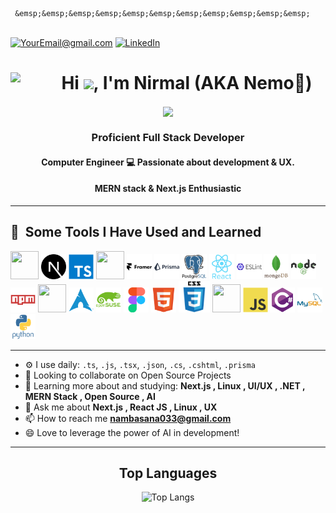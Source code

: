      &emsp;&emsp;&emsp;&emsp;&emsp;&emsp;&emsp;&emsp;&emsp;&emsp;&emsp;
&emsp;&emsp;&emsp;&emsp;&emsp;&emsp;&emsp;&emsp;&emsp;&emsp;&emsp;
&emsp;&emsp;&emsp;&emsp;&emsp;&emsp;&emsp;&emsp;&emsp;&emsp;&emsp;
&emsp;&emsp;&emsp;&emsp;&emsp;&emsp;&emsp;&emsp;&emsp;
<a href="mailto:nambasana033@gmail.com">![YourEmail@gmail.com](https://img.shields.io/badge/Gmail-D14836?style=for-the-badge&logo=gmail&logoColor=white)</a>
[![LinkedIn](https://img.shields.io/badge/LinkedIn-0077B5?style=for-the-badge&logo=linkedin&logoColor=white)](https://www.linkedin.com/in/nirmal-ambasana-753a82220/)
<!--
https://github.com/7oSkaaa/7oSkaaa/blob/main/Images/about_me.gif
-->

<h1 align="center"> <img align="left" src = "https://github.com/7oSkaaa/7oSkaaa/blob/main/Images/Programming_Languages.gif?raw=true" width = 60px>Hi <img src="https://media.giphy.com/media/hvRJCLFzcasrR4ia7z/giphy.gif" width="30">, I'm Nirmal (AKA Nemo🐠) </h1>

<div align="center">
<picture> <img align="center" src="https://github.com/7oSkaaa/7oSkaaa/blob/main/Images/Right_Side.gif?raw=true" width = 350px></picture>
</div>
<h3 align="center">Proficient Full Stack Developer</h3>
<h4 align="center">Computer Engineer 💻 Passionate about development & UX.</h4>
<h4 align="center">MERN stack & Next.js Enthusiastic</h4>

---

<h2> 🚀 &nbsp;Some Tools I Have Used and Learned</h2>
<p align="left">
          <img
            src="https://cdn.jsdelivr.net/gh/devicons/devicon/icons/vscode/vscode-original.svg"
            width="45"
            height="45"
          />
          <img
            src="https://github.com/devicons/devicon/blob/master/icons/nextjs/nextjs-plain.svg"
            width="40"
            height="40"
          />
          <img
            src="https://github.com/devicons/devicon/blob/master/icons/typescript/typescript-original.svg"
            width="40"
            height="40"
          />
          <img
            src="https://cdn.jsdelivr.net/gh/devicons/devicon/icons/tailwindcss/tailwindcss-original.svg"
            width="45"
            height="45"
          />
          <img
            src="https://github.com/devicons/devicon/blob/master/icons/framermotion/framermotion-original-wordmark.svg"
            width="40"
            height="40"
          />
          <img
            src="https://github.com/devicons/devicon/blob/master/icons/prisma/prisma-original-wordmark.svg"
            width="40"
            height="40"
          />
          <img
            src="https://github.com/devicons/devicon/blob/master/icons/postgresql/postgresql-original-wordmark.svg"
            width="40"
            height="40"
          />
          <img
            src="https://github.com/devicons/devicon/blob/master/icons/react/react-original-wordmark.svg"
            width="40"
            height="40"
          />
          <img
            src="https://github.com/devicons/devicon/blob/master/icons/eslint/eslint-original-wordmark.svg"
            width="40"
            height="40"
          />
          <img
            src="https://github.com/devicons/devicon/blob/master/icons/mongodb/mongodb-original-wordmark.svg"
            width="40"
            height="40"
          />
          <img
            src="https://github.com/devicons/devicon/blob/master/icons/nodejs/nodejs-original-wordmark.svg"
            width="40"
            height="40"
          />
          <img
            src="https://github.com/devicons/devicon/blob/master/icons/npm/npm-original-wordmark.svg"
            width="40"
            height="40"
          />
          <img
            src="https://cdn.jsdelivr.net/gh/devicons/devicon/icons/linux/linux-original.svg"
            width="45"
            height="45"
          />
          <img
            src="https://github.com/devicons/devicon/blob/master/icons/archlinux/archlinux-original.svg"
            width="40"
            height="40"
          />
          <img
            src="https://github.com/devicons/devicon/blob/master/icons/opensuse/opensuse-original-wordmark.svg"
            width="40"
            height="40"
          />
          <img
            src="https://github.com/devicons/devicon/blob/master/icons/figma/figma-original.svg"
            width="40"
            height="40"
          />
          <img
            src="https://github.com/devicons/devicon/blob/master/icons/html5/html5-original.svg"
            width="40"
            height="40"
          />
          <img
            src="https://github.com/devicons/devicon/blob/master/icons/css3/css3-original-wordmark.svg"
            width="50"
            height="50"
          />
          <img
            src="https://cdn.jsdelivr.net/gh/devicons/devicon/icons/bootstrap/bootstrap-original.svg"
            width="45"
            height="45"
          />
          <img
            src="https://github.com/devicons/devicon/blob/master/icons/javascript/javascript-original.svg"
            width="40"
            height="40"
          />
          <img
            src="https://github.com/devicons/devicon/blob/master/icons/csharp/csharp-original.svg"
            width="40"
            height="40"
          />
          <img
            src="https://github.com/devicons/devicon/blob/master/icons/mysql/mysql-original-wordmark.svg"
            width="40"
            height="40"
          />
          <img
            src="https://github.com/devicons/devicon/blob/master/icons/python/python-original-wordmark.svg"
            width="40"
            height="40"
          />
        </p>


---
- ⚙️ I use daily: `.ts`, `.js`, `.tsx`, `.json`, `.cs`, `.cshtml`, `.prisma`
- 👯 Looking to collaborate on Open Source Projects
- 🌱 Learning more about and studying: **Next.js , Linux , UI/UX , .NET , MERN Stack , Open Source , AI**
- 💬 Ask me about **Next.js , React JS , Linux , UX**
- 📫 How to reach me **nambasana033@gmail.com**
- 😄 Love to leverage the power of AI in development!
---


<div align="center">

## Top Languages

![Top Langs](https://github-readme-stats.vercel.app/api/top-langs/?username=prem-acharya&layout=compact&theme=radical)

<!-- 

## Statistics

![Prem's GitHub stats](https://github-readme-stats.vercel.app/api?username=prem-acharya&show_icons=true&theme=radical)

## Commit Streak

![GitHub Streak](https://github-readme-streak-stats.herokuapp.com?user=prem-acharya&tshow_icons=true&theme=radical)

-->
     
</div>
